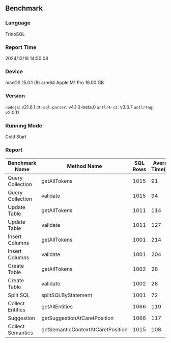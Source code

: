 ## Benchmark

### Language
TrinoSQL

### Report Time
2024/12/18 14:50:08

### Device
macOS 15.0.1
(8) arm64 Apple M1 Pro
16.00 GB

### Version
`nodejs`: v21.6.1
`dt-sql-parser`: v4.1.0-beta.0
`antlr4-c3`: v3.3.7
`antlr4ng`: v2.0.11

### Running Mode
Cold Start

### Report
|  Benchmark Name |           Method Name           |SQL Rows|Average Time(ms)| 
|-----------------|---------------------------------|--------|----------------| 
| Query Collection|           getAllTokens          |  1015  |       91       | 
| Query Collection|             validate            |  1015  |       94       | 
|   Update Table  |           getAllTokens          |  1011  |       114      | 
|   Update Table  |             validate            |  1011  |       127      | 
|  Insert Columns |           getAllTokens          |  1001  |       214      | 
|  Insert Columns |             validate            |  1001  |       204      | 
|   Create Table  |           getAllTokens          |  1002  |       28       | 
|   Create Table  |             validate            |  1002  |       28       | 
|    Split SQL    |       splitSQLByStatement       |  1001  |       72       | 
| Collect Entities|          getAllEntities         |  1066  |       119      | 
|    Suggestion   |   getSuggestionAtCaretPosition  |  1066  |       117      | 
|Collect Semantics|getSemanticContextAtCaretPosition|  1015  |       108      | 


